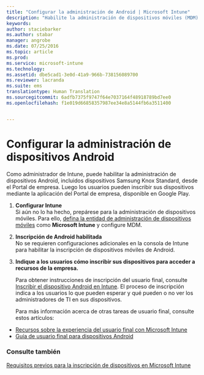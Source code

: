 ```yaml
---
title: "Configurar la administración de Android | Microsoft Intune"
description: "Habilite la administración de dispositivos móviles (MDM) para dispositivos Android y KNOX Standard con Microsoft Intune."
keywords: 
author: staciebarker
ms.author: stabar
manager: angrobe
ms.date: 07/25/2016
ms.topic: article
ms.prod: 
ms.service: microsoft-intune
ms.technology: 
ms.assetid: dbe5cad1-3e0d-41a9-966b-738156089700
ms.reviewer: lacranda
ms.suite: ems
translationtype: Human Translation
ms.sourcegitcommit: 6adfb7375f9747f64e7037164f48918789bd7ee0
ms.openlocfilehash: f1e019d66858357987ee34e8a5144fb6a3511400


---
```


# <a name="set-up-android-device-management"></a>Configurar la administración de dispositivos Android
Como administrador de Intune, puede habilitar la administración de dispositivos Android, incluidos dispositivos Samsung Knox Standard, desde el Portal de empresa. Luego los usuarios pueden inscribir sus dispositivos mediante la aplicación del Portal de empresa, disponible en Google Play.

1.  **Configurar Intune**<br>
    Si aún no lo ha hecho, prepárese para la administración de dispositivos móviles. Para ello, [defina la entidad de administración de dispositivos móviles](prerequisites-for-enrollment.md#step-2-set-mdm-authority) como **Microsoft Intune** y configure MDM.

2.  **Inscripción de Android habilitada**<br>
    No se requieren configuraciones adicionales en la consola de Intune para habilitar la inscripción de dispositivos móviles de Android.

3.  **Indique a los usuarios cómo inscribir sus dispositivos para acceder a recursos de la empresa.**

    Para obtener instrucciones de inscripción del usuario final, consulte [Inscribir el dispositivo Android en Intune](../enduser/enroll-your-device-in-intune-android.md). El proceso de inscripción indica a los usuarios lo que pueden esperar y qué pueden o no ver los administradores de TI en sus dispositivos.

    Para más información acerca de otras tareas de usuario final, consulte estos artículos:
  - [Recursos sobre la experiencia del usuario final con Microsoft Intune](what-to-tell-your-end-users-about-using-microsoft-intune.md)
  - [Guía de usuario final para dispositivos Android](../enduser/using-your-android-device-with-intune.md)

### <a name="see-also"></a>Consulte también
[Requisitos previos para la inscripción de dispositivos en Microsoft Intune](prerequisites-for-enrollment.md)



<!--HONumber=Dec16_HO2-->


